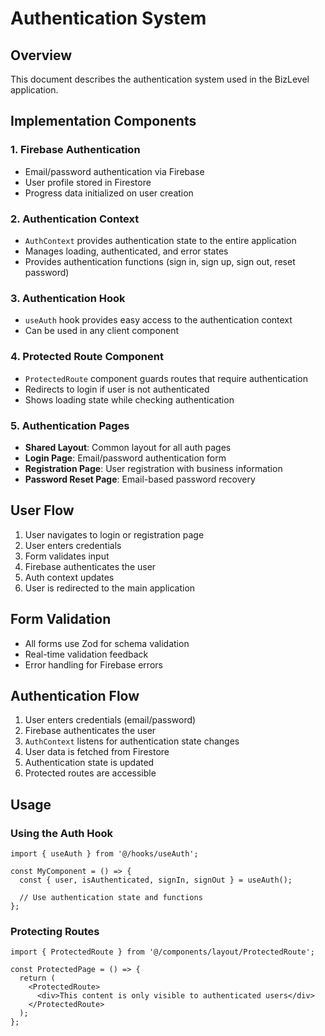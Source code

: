 # Authentication System

## Overview
This document describes the authentication system used in the BizLevel application.

## Implementation Components

### 1. Firebase Authentication
- Email/password authentication via Firebase
- User profile stored in Firestore
- Progress data initialized on user creation

### 2. Authentication Context
- `AuthContext` provides authentication state to the entire application
- Manages loading, authenticated, and error states
- Provides authentication functions (sign in, sign up, sign out, reset password)

### 3. Authentication Hook
- `useAuth` hook provides easy access to the authentication context
- Can be used in any client component

### 4. Protected Route Component
- `ProtectedRoute` component guards routes that require authentication
- Redirects to login if user is not authenticated
- Shows loading state while checking authentication

### 5. Authentication Pages
- **Shared Layout**: Common layout for all auth pages
- **Login Page**: Email/password authentication form
- **Registration Page**: User registration with business information
- **Password Reset Page**: Email-based password recovery

## User Flow
1. User navigates to login or registration page
2. User enters credentials
3. Form validates input
4. Firebase authenticates the user
5. Auth context updates
6. User is redirected to the main application

## Form Validation
- All forms use Zod for schema validation
- Real-time validation feedback
- Error handling for Firebase errors

## Authentication Flow
1. User enters credentials (email/password)
2. Firebase authenticates the user
3. `AuthContext` listens for authentication state changes
4. User data is fetched from Firestore
5. Authentication state is updated
6. Protected routes are accessible

## Usage

### Using the Auth Hook
```tsx
import { useAuth } from '@/hooks/useAuth';

const MyComponent = () => {
  const { user, isAuthenticated, signIn, signOut } = useAuth();

  // Use authentication state and functions
};
```

### Protecting Routes
```tsx
import { ProtectedRoute } from '@/components/layout/ProtectedRoute';

const ProtectedPage = () => {
  return (
    <ProtectedRoute>
      <div>This content is only visible to authenticated users</div>
    </ProtectedRoute>
  );
};
``` 